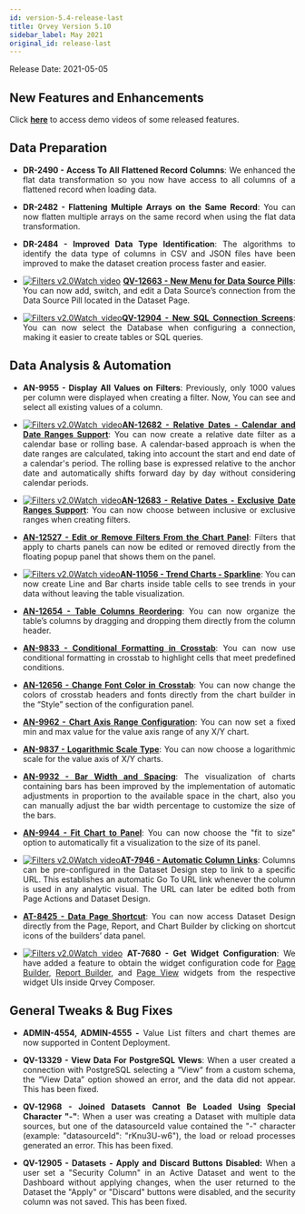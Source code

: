 ```yaml
---
id: version-5.4-release-last
title: Qrvey Version 5.10
sidebar_label: May 2021
original_id: release-last
---
```

<div style="text-align: justify">
Release Date: 2021-05-05


## New Features and Enhancements 

Click <a href="/docs/video-training/release/version-5.10" target="_blank"> <strong>here</strong></a> to access demo videos of some released features.

## Data Preparation

* <strong>DR-2490 - Access To All Flattened Record Columns</strong>: We enhanced the flat data transformation so you now have access to all columns of a flattened record when loading data.

* <strong>DR-2482 - Flattening Multiple Arrays on the Same Record</strong>: You can now flatten multiple arrays on the same record when using the flat data transformation.

* <strong>DR-2484 - Improved Data Type Identification</strong>: The algorithms to identify the data type of columns in CSV and JSON files have been improved to make the dataset creation process faster and easier.

* <a href="/docs/video-training/release/version-5.10/#new-menu-for-data-source-pills-and-new-connections-screens" target="_blank" class="tooltip"><img alt="Filters v2.0" src="https://s3.amazonaws.com/cdn.qrvey.com/documentation_assets/release-notes/video_icon.png#thumbnail-20" class="video-icon-png"><span class="tooltiptext">Watch video</span></a>  <a href="/docs/ui-docs/datasets/datasets/#changing-the-data-source" target="_blank"><strong>QV-12663 - New Menu for Data Source Pills</strong></a>: You can now add, switch, and edit a Data Source’s connection from the Data Source Pill located in the Dataset Page. 

* <a href="/docs/video-training/release/version-5.10/#new-menu-for-data-source-pills-and-new-connections-screens" target="_blank" class="tooltip"><img alt="Filters v2.0" src="https://s3.amazonaws.com/cdn.qrvey.com/documentation_assets/release-notes/video_icon.png#thumbnail-20" class="video-icon-png"><span class="tooltiptext">Watch video</span></a><a href="/docs/ui-docs/datasets/databases/" target="_blank"><strong>QV-12904 - New SQL Connection Screens</strong></a>: You can now select the Database when configuring a connection, making it easier to create tables or SQL queries. 


## Data Analysis & Automation

* <strong>AN-9955 - Display All Values on Filters</strong>: Previously, only 1000 values per column were displayed when creating a filter. Now, You can see and select all existing values of a column.

* <a href="/docs/video-training/release/version-5.10/#relative-date---new-date-ranges" target="_blank" class="tooltip"><img alt="Filters v2.0" src="https://s3.amazonaws.com/cdn.qrvey.com/documentation_assets/release-notes/video_icon.png#thumbnail-20" class="video-icon-png"><span class="tooltiptext">Watch video</span></a><a href="/docs/ui-docs/filtering-data/working-with-filters/#calendar-versus-rolling-date-ranges" target="_blank"><strong>AN-12682 - Relative Dates - Calendar and Date Ranges Support</strong></a>: You can now create a relative date filter as a calendar base or rolling base. A calendar-based approach is when the date ranges are calculated, taking into account the start and end date of a calendar's period. The rolling base is expressed relative to the anchor date and automatically shifts forward day by day without considering calendar periods.

* <a href="/docs/video-training/release/version-5.10/#relative-date---new-date-ranges" target="_blank" class="tooltip"><img alt="Filters v2.0" src="https://s3.amazonaws.com/cdn.qrvey.com/documentation_assets/release-notes/video_icon.png#thumbnail-20" class="video-icon-png"><span class="tooltiptext">Watch video</span></a><a href="/docs/ui-docs/filtering-data/working-with-filters/#inclusive-versus-exclusive-date-ranges" target="_blank"><strong>AN-12683 - Relative Dates - Exclusive Date Ranges Support</strong></a>: You can now choose between inclusive or exclusive ranges when creating filters.

* <a href="/docs/ui-docs/filtering-data/working-with-filters/#seeedit-filters-directly-from-charts" target="_blank"><strong>AN-12527 - Edit or Remove Filters From the Chart Panel</strong></a>: Filters that apply to charts panels can now be edited or removed directly from the floating popup panel that shows them on the panel.

* <a href="/docs/video-training/release/version-5.10/#trend-charts---sparkline" target="_blank" class="tooltip"><img alt="Filters v2.0" src="https://s3.amazonaws.com/cdn.qrvey.com/documentation_assets/release-notes/video_icon.png#thumbnail-20" class="video-icon-png"><span class="tooltiptext">Watch video</span></a><a href="/docs/ui-docs/dataviews/chart-types/#charts-in-tables" target="_blank"><strong>AN-11056 - Trend Charts - Sparkline</strong></a>: You can now create Line and Bar charts inside table cells to see trends in your data without leaving the table visualization.

* <a href="/docs/ui-docs/dataviews/chart-types/#reordering-columns" target="_blank"><strong>AN-12654 - Table Columns Reordering</strong></a>: You can now organize the table’s columns by dragging and dropping them directly from the column header.

* <a href="/docs/ui-docs/dataviews/chart-types/#conditional-formatting-in-crosstab" target="_blank"><strong>AN-9833 - Conditional Formatting in Crosstab</strong></a>: You can now use conditional formatting in crosstab to highlight cells that meet predefined conditions.

* <a href="/docs/ui-docs/dataviews/chart-types/#changing-header-colors" target="_blank"><strong>AN-12656 - Change Font Color in Crosstab</strong></a>: You can now change the colors of crosstab headers and fonts directly from the chart builder in the “Style” section of the configuration panel.

* <a href="/docs/ui-docs/dataviews/chart-builder/#fixed-range-configurations" target="_blank"><strong>AN-9962 - Chart Axis Range Configuration</strong></a>: You can now set a fixed min and max value for the value axis range of any X/Y chart.

* <a href="/docs/ui-docs/dataviews/chart-builder/#scale-type" target="_blank"><strong>AN-9837 - Logarithmic Scale Type</strong></a>: You can now choose a logarithmic scale for the value axis of X/Y charts.

* <a href="/docs/ui-docs/dataviews/chart-types/#modifying-bar-width-and-spacing" target="_blank"><strong>AN-9932 - Bar Width and Spacing</strong></a>: The visualization of charts containing bars has been improved by the implementation of automatic adjustments in proportion to the available space in the chart, also you can manually adjust the bar width percentage to customize the size of the bars.

* <a href="/docs/ui-docs/dataviews/chart-builder/#adjusting-chart-to-fit-the-size-of-panel" target="_blank"><strong>AN-9944 - Fit Chart to Panel</strong></a>: You can now choose the "fit to size" option to automatically fit a visualization to the size of its panel.

* <a href="/docs/video-training/release/version-5.10/#automatic-column-links" target="_blank" class="tooltip"><img alt="Filters v2.0" src="https://s3.amazonaws.com/cdn.qrvey.com/documentation_assets/release-notes/video_icon.png#thumbnail-20" class="video-icon-png"><span class="tooltiptext">Watch video</span></a><a href="/docs/ui-docs/datasets/column-links/" target="_blank"><strong>AT-7946 - Automatic Column Links</strong></a>: Columns can be pre-configured in the Dataset Design step to link to a specific URL. This establishes an automatic Go To URL link whenever the column is used in any analytic visual. The URL can later be edited both from Page Actions and Dataset Design.

* <a href="/docs/ui-docs/builders/pages/#data--configuration" target="_blank"><strong>AT-8425 - Data Page Shortcut</strong></a>: You can now access Dataset Design directly from the Page, Report, and Chart Builder by clicking on shortcut icons of the builders’ data panel.

* <a href="/docs/video-training/release/version-5.10/#get-widget-configuration" target="_blank" class="tooltip"><img alt="Filters v2.0" src="https://s3.amazonaws.com/cdn.qrvey.com/documentation_assets/release-notes/video_icon.png#thumbnail-20" class="video-icon-png"><span class="tooltiptext">Watch video</span></a> <strong>AT-7680 - Get Widget Configuration</strong>: We have added a feature to obtain the widget configuration code for <a href="/docs/embedding/widgets/app-building/widget-page-builder/" target="_blank">Page Builder</a>, <a href="/docs/embedding/widgets/app-building/widget-report-builder/" target="_blank">Report Builder</a>, and <a href="/docs/embedding/widgets/app-building/widget-page-view/" target="_blank">Page View</a> widgets from the respective widget UIs inside Qrvey Composer. 

 
## General Tweaks & Bug Fixes

* **ADMIN-4554, ADMIN-4555 -** Value List filters and chart themes are now supported in Content Deployment.

* **QV-13329 - View Data For PostgreSQL VIews**: When a user created a connection with PostgreSQL selecting a “View“ from a custom schema, the “View Data” option showed an error, and the data did not appear. This has been fixed.

* **QV-12968 - Joined Datasets Cannot Be Loaded Using Special Character "-"**: When a user was creating a Dataset with multiple data sources, but one of the datasourceId value contained the "-" character (example: "datasourceId": "rKnu3U-w6"), the load or reload processes generated an error. This has been fixed.

* **QV-12905 - Datasets - Apply and Discard Buttons Disabled:** When a user set a "Security Column" in an Active Dataset and went to the Dashboard without applying changes, when the user returned to the Dataset the "Apply" or "Discard" buttons were disabled, and the security column was not saved. This has been fixed.

